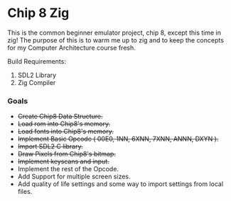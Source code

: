# Chip 8 Zig 
This is the common beginner emulator project, chip 8, except this time in zig!
The purpose of this is to warm me up to zig and to keep the concepts for my Computer Architecture course fresh.

Build Requirements: 
  1. SDL2 Library
  2. Zig Compiler

### Goals
- <s>Create Chip8 Data Structure. </s> 
- <s>Load rom into Chip8's memory.</s>
- <s>Load fonts into Chip8's memory.</s>
- <s>Implement Basic Opcode ( 00E0, 1NN, 6XNN, 7XNN, ANNN, DXYN ).</s>
- <s>Import SDL2 C library.</s>
- <s>Draw Pixels from Chip8's bitmap.</s>
- <s>Implement keyscans and input.</s>
- Implement the rest of the Opcode.
- Add Support for multiple screen sizes.
- Add quality of life settings and some way to import settings from local files. 
